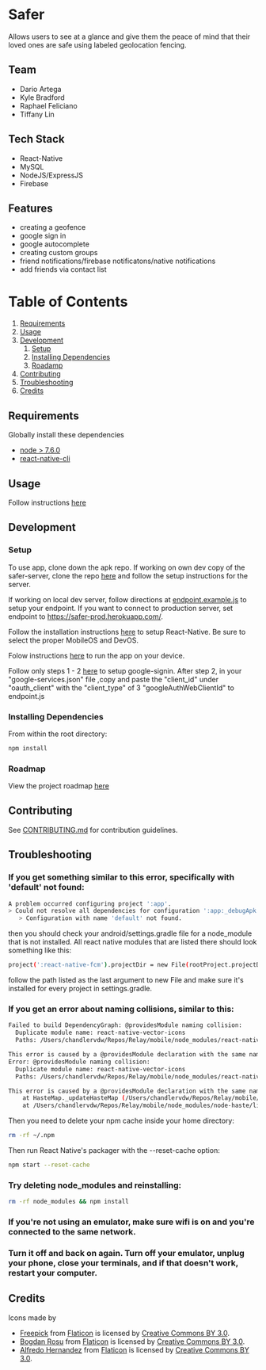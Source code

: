 # Safer

Allows users to see at a glance and give them the peace of mind that their loved ones are safe using labeled geolocation fencing.


## Team

  - Dario Artega
  - Kyle Bradford
  - Raphael Feliciano
  - Tiffany Lin

## Tech Stack

- React-Native
- MySQL
- NodeJS/ExpressJS
- Firebase

## Features

- creating a geofence
- google sign in
- google autocomplete
- creating custom groups
- friend notifications/firebase notificatons/native notifications
- add friends via contact list

# Table of Contents

1. [Requirements](#requirements)
1. [Usage](#Usage)
1. [Development](#development)
    1. [Setup](#setup)
    1. [Installing Dependencies](#installing-dependencies)
    1. [Roadamp](#roadmap)
1. [Contributing](#contributing)
1. [Troubleshooting](#troubleshooting)
1. [Credits](#credits)

## Requirements

Globally install these dependencies

- [node > 7.6.0](https://nodejs.org)
- [react-native-cli](https://www.npmjs.com/package/react-native-cli)

## Usage

Follow instructions [here](https://facebook.github.io/react-native/docs/getting-started.html) 

## Development


### Setup

To use app, clone down the apk repo.
If working on own dev copy of the safer-server, clone the repo [here](https://github.com/blink672/safer-server) and follow the setup instructions for the server.

If working on local dev server, follow directions at [endpoint.example.js](app/endpoint.example.js) to setup your endpoint.
If you want to connect to production server, set endpoint to https://safer-prod.herokuapp.com/.

Follow the installation instructions [here](https://facebook.github.io/react-native/docs/getting-started.html) to setup React-Native. Be sure to select the proper MobileOS and DevOS.

Folow instructions [here](https://facebook.github.io/react-native/docs/running-on-device.html) to run the app on your device.

Follow only steps 1 - 2 [here](https://github.com/devfd/react-native-google-signin/blob/master/android-guide.md) to setup google-signin.
After step 2, in your "google-services.json" file ,copy and paste the "client_id" under "oauth_client" with the "client_type" of 3 "googleAuthWebClientId" to endpoint.js

### Installing Dependencies

From within the root directory:

```sh
npm install
```

### Roadmap

View the project roadmap [here](https://drive.google.com/open?id=1zswwIFLl2TnROUIvWz_xeiKi4R1QUJyWA1xDT4M54XY)


## Contributing

See [CONTRIBUTING.md](CONTRIBUTING.md) for contribution guidelines.

## Troubleshooting

### If you get something similar to this error, specifically with 'default' not found:
```sh
A problem occurred configuring project ':app'.
> Could not resolve all dependencies for configuration ':app:_debugApk'.
   > Configuration with name 'default' not found.
```
then you should check your android/settings.gradle file for a node_module that is not installed. All react native modules that are listed there should look something like this:
```sh
project(':react-native-fcm').projectDir = new File(rootProject.projectDir, '../node_modules/react-native-fcm/android')
```
follow the path listed as the last argument to new File and make sure it's installed for every project in settings.gradle.

### If you get an error about naming collisions, similar to this:
```sh
Failed to build DependencyGraph: @providesModule naming collision:
  Duplicate module name: react-native-vector-icons
  Paths: /Users/chandlervdw/Repos/Relay/mobile/node_modules/react-native/local-cli/rnpm/core/test/fixtures/files/package.json collides with /Users/chandlervdw/Repos/Relay/mobile/node_modules/react-native/Libraries/Animated/release/package.json

This error is caused by a @providesModule declaration with the same name accross two different files.
Error: @providesModule naming collision:
  Duplicate module name: react-native-vector-icons
  Paths: /Users/chandlervdw/Repos/Relay/mobile/node_modules/react-native/local-cli/rnpm/core/test/fixtures/files/package.json collides with /Users/chandlervdw/Repos/Relay/mobile/node_modules/react-native/Libraries/Animated/release/package.json

This error is caused by a @providesModule declaration with the same name accross two different files.
    at HasteMap._updateHasteMap (/Users/chandlervdw/Repos/Relay/mobile/node_modules/node-haste/lib/DependencyGraph/HasteMap.js:162:15)
    at /Users/chandlervdw/Repos/Relay/mobile/node_modules/node-haste/lib/DependencyGraph/HasteMap.js:140:25
```
Then you need to delete your npm cache inside your home directory:
```sh
rm -rf ~/.npm
```
Then run React Native's packager with the --reset-cache option:
```sh
npm start --reset-cache
```


### Try deleting node_modules and reinstalling:
```sh
rm -rf node_modules && npm install
```
### If you're not using an emulator, make sure wifi is on and you're connected to the same network.

### Turn it off and back on again. Turn off your emulator, unplug your phone, close your terminals, and if that doesn't work, restart your computer.

## Credits

Icons made by 
- [Freepick](http://www.freepik.com) from [Flaticon](http://www.flaticon.com) is licensed by [Creative Commons BY 3.0](http://creativecommons.org/licenses/by/3.0/).
- [Bogdan Rosu](http://www.flaticon.com/authors/bogdan-rosu) from [Flaticon](http://www.flaticon.com) is licensed by [Creative Commons BY 3.0](http://creativecommons.org/licenses/by/3.0/).
- [Alfredo Hernandez](http://www.flaticon.com/authors/alfredo-hernandez) from [Flaticon](http://www.flaticon.com) is licensed by [Creative Commons BY 3.0](http://creativecommons.org/licenses/by/3.0/).
